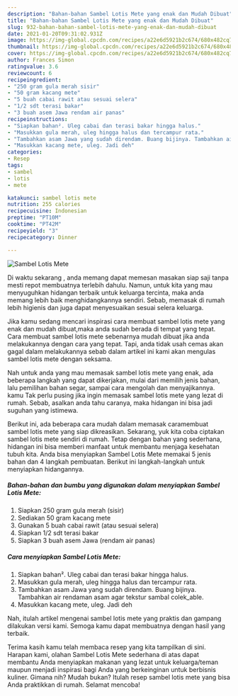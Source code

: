 ```yaml
---
description: "Bahan-bahan Sambel Lotis Mete yang enak dan Mudah Dibuat"
title: "Bahan-bahan Sambel Lotis Mete yang enak dan Mudah Dibuat"
slug: 932-bahan-bahan-sambel-lotis-mete-yang-enak-dan-mudah-dibuat
date: 2021-01-20T09:31:02.931Z
image: https://img-global.cpcdn.com/recipes/a22e6d5921b2c674/680x482cq70/sambel-lotis-mete-foto-resep-utama.jpg
thumbnail: https://img-global.cpcdn.com/recipes/a22e6d5921b2c674/680x482cq70/sambel-lotis-mete-foto-resep-utama.jpg
cover: https://img-global.cpcdn.com/recipes/a22e6d5921b2c674/680x482cq70/sambel-lotis-mete-foto-resep-utama.jpg
author: Frances Simon
ratingvalue: 3.6
reviewcount: 6
recipeingredient:
- "250 gram gula merah sisir"
- "50 gram kacang mete"
- "5 buah cabai rawit atau sesuai selera"
- "1/2 sdt terasi bakar"
- "3 buah asem Jawa rendam air panas"
recipeinstructions:
- "Siapkan bahan². Uleg cabai dan terasi bakar hingga halus."
- "Masukkan gula merah, uleg hingga halus dan tercampur rata."
- "Tambahkan asam Jawa yang sudah direndam. Buang bijinya. Tambahkan air rendaman asam agar tekstur sambal colek_able."
- "Masukkan kacang mete, uleg. Jadi deh"
categories:
- Resep
tags:
- sambel
- lotis
- mete

katakunci: sambel lotis mete 
nutrition: 255 calories
recipecuisine: Indonesian
preptime: "PT10M"
cooktime: "PT42M"
recipeyield: "3"
recipecategory: Dinner

---
```



![Sambel Lotis Mete](https://img-global.cpcdn.com/recipes/a22e6d5921b2c674/680x482cq70/sambel-lotis-mete-foto-resep-utama.jpg)

Di waktu  sekarang , anda memang dapat memesan masakan siap saji tanpa mesti repot membuatnya terlebih dahulu. Namun, untuk kita yang mau menyuguhkan hidangan terbaik untuk keluarga tercinta, maka anda memang lebih baik menghidangkannya sendiri. Sebab, memasak di rumah lebih higienis dan juga dapat menyesuaikan sesuai selera keluarga.

Jika kamu sedang mencari inspirasi cara membuat sambel lotis mete yang enak dan mudah dibuat,maka anda sudah berada di tempat yang tepat. Cara membuat sambel lotis mete  sebenarnya mudah dibuat jika anda melakukannya dengan cara yang tepat. Tapi, anda tidak usah cemas akan gagal dalam melakukannya 
sebab dalam artikel ini kami akan mengulas sambel lotis mete dengan seksama.  



Nah untuk anda yang mau memasak sambel lotis mete yang enak, ada beberapa langkah yang dapat dikerjakan, mulai dari memilih jenis bahan, lalu pemilihan bahan segar, sampai cara mengolah dan menyajikannya. kamu Tak perlu pusing jika ingin memasak sambel lotis mete yang lezat di rumah. Sebab, asalkan anda  tahu caranya, maka hidangan ini bisa jadi suguhan yang istimewa.

Berikut ini, ada beberapa cara mudah dalam memasak caramembuat sambel lotis mete yang siap dikreasikan. Sekarang, yuk kita coba ciptakan sambel lotis mete sendiri di rumah. Tetap dengan bahan yang sederhana, hidangan ini bisa memberi manfaat untuk membantu menjaga kesehatan tubuh kita. Anda bisa menyiapkan Sambel Lotis Mete memakai 5 jenis bahan dan 4 langkah pembuatan. Berikut ini langkah-langkah untuk menyiapkan hidangannya.

<!--inarticleads1-->

##### Bahan-bahan dan bumbu yang digunakan dalam menyiapkan Sambel Lotis Mete:

1. Siapkan 250 gram gula merah (sisir)
1. Sediakan 50 gram kacang mete
1. Gunakan 5 buah cabai rawit (atau sesuai selera)
1. Siapkan 1/2 sdt terasi bakar
1. Siapkan 3 buah asem Jawa (rendam air panas)




<!--inarticleads2-->

##### Cara menyiapkan Sambel Lotis Mete:

1. Siapkan bahan². Uleg cabai dan terasi bakar hingga halus.
1. Masukkan gula merah, uleg hingga halus dan tercampur rata.
1. Tambahkan asam Jawa yang sudah direndam. Buang bijinya. Tambahkan air rendaman asam agar tekstur sambal colek_able.
1. Masukkan kacang mete, uleg. Jadi deh




Nah, itulah artikel mengenai  sambel lotis mete  yang praktis dan gampang dilakukan versi kami. Semoga kamu dapat membuatnya dengan hasil yang terbaik. 

Terima kasih kamu telah membaca resep yang kita tampilkan di sini. Harapan kami, olahan  Sambel Lotis Mete sederhana di atas dapat membantu Anda menyiapkan makanan yang lezat untuk keluarga/teman maupun menjadi inspirasi bagi Anda yang berkeinginan untuk berbisnis kuliner. Gimana nih? Mudah bukan? Itulah resep sambel lotis mete yang bisa Anda praktikkan di rumah. Selamat mencoba!

